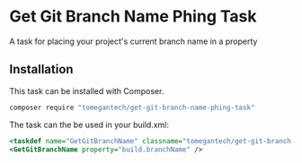 # Get Git Branch Name Phing Task

A task for placing your project's current branch name in a property

## Installation

This task can be installed with Composer.

```sh
composer require "tomegantech/get-git-branch-name-phing-task"
```

The task can the be used in your build.xml:

```xml
<taskdef name="GetGitBranchName" classname="tomegantech/get-git-branch-name-phing-task" />
<GetGitBranchName property="build.branchName" />
```
